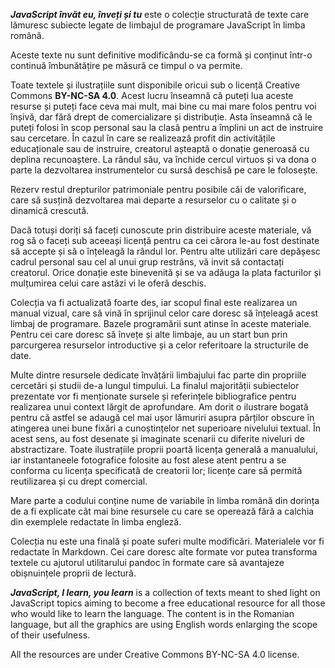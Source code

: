 ***JavaScript învăt eu, înveți și tu*** este o colecție structurată de texte care lămuresc subiecte legate de limbajul de programare JavaScript în limba română.

Aceste texte nu sunt definitive modificându-se ca formă și conținut într-o continuă îmbunătățire pe măsură ce timpul o va permite.

Toate textele și ilustrațiile sunt disponibile oricui sub o licență Creative Commons **BY-NC-SA 4.0**. Acest lucru înseamnă că puteți lua aceste resurse și puteți face ceva mai mult, mai bine cu mai mare folos pentru voi înșivă, dar fără drept de comercializare și distribuție. Asta înseamnă că le puteți folosi în scop personal sau la clasă pentru a împlini un act de instruire sau cercetare. În cazul în care se realizează profit din activitățile educaționale sau de instruire, creatorul așteaptă o donație generoasă cu deplina recunoaștere. La rândul său, va închide cercul virtuos și va dona o parte la dezvoltarea instrumentelor cu sursă deschisă pe care le folosește.

Rezerv restul drepturilor patrimoniale pentru posibile căi de valorificare, care să susțină dezvoltarea mai departe a resurselor cu o calitate și o dinamică crescută.

Dacă totuși doriți să faceți cunoscute prin distribuire aceste materiale, vă rog să o faceți sub aceeași licență pentru ca cei cărora le-au fost destinate să accepte și să o înțeleagă la rândul lor. Pentru alte utilizări care depășesc cadrul personal sau cel al unui grup restrâns, vă invit să contactați creatorul. Orice donație este binevenită și se va adăuga la plata facturilor și mulțumirea celui care astăzi vi le oferă deschis.

Colecția va fi actualizată foarte des, iar scopul final este realizarea un manual vizual, care să vină în sprijinul celor care doresc să înțeleagă acest limbaj de programare. Bazele programării sunt atinse în aceste materiale. Pentru cei care doresc să învețe și alte limbaje, au un start bun prin parcurgerea resurselor introductive și a celor referitoare la structurile de date.

Multe dintre resursele dedicate învățării limbajului fac parte din propriile cercetări și studii de-a lungul timpului. La finalul majorității subiectelor prezentate vor fi menționate sursele și referințele bibliografice pentru realizarea unui context lărgit de aprofundare. Am dorit o ilustrare bogată pentru că astfel se adaugă cel mai ușor lămuriri asupra părților obscure în atingerea unei bune fixări a cunoștințelor net superioare nivelului textual. În acest sens, au fost desenate și imaginate scenarii cu diferite niveluri de abstractizare. Toate ilustrațiile proprii poartă licența generală a manualului, iar instantaneele fotografice folosite au fost alese atent pentru a se conforma cu licența specificată de creatorii lor; licențe care să permită reutilizarea și cu drept comercial.

Mare parte a codului conține nume de variabile în limba română din dorința de a fi explicate cât mai bine resursele cu care se operează fără a calchia din exemplele redactate în limba engleză.

Colecția nu este una finală și poate suferi multe modificări. Materialele vor fi redactate în Markdown. Cei care doresc alte formate vor putea transforma textele cu ajutorul utilitarului pandoc în formate care să avantajeze obișnuințele proprii de lectură.

***JavaScript, I learn, you learn*** is a collection of texts meant to shed light on JavaScript topics aiming to become a free educational resource for all those who would like to learn the language.
The content is in the Romanian language, but all the graphics are using English words enlarging the scope of their usefulness.

All the resources are under Creative Commons BY-NC-SA 4.0 license.
